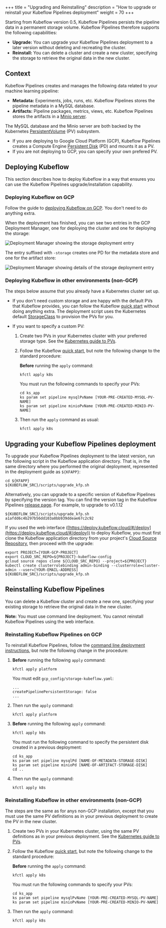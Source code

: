 +++
title = "Upgrading and Reinstalling"
description = "How to upgrade or reinstall your Kubeflow Pipelines deployment"
weight = 70
+++

Starting from Kubeflow version 0.5, Kubeflow Pipelines persists the
pipeline data in a permanent storage volume. Kubeflow Pipelines therefore
supports the following capabilities:

* **Upgrade:** You can upgrade your Kubeflow Pipelines deployment to a
  later version without deleting and recreating the cluster.
* **Reinstall:** You can delete a cluster and create a new cluster, specifying
  the storage to retrieve the original data in the new cluster.

## Context

Kubeflow Pipelines creates and manages the following data related to your 
machine learning pipeline: 

* **Metadata:** Experiments, jobs, runs, etc. Kubeflow Pipelines 
  stores the pipeline metadata in a MySQL database.
* **Artifacts:** Pipeline packages, metrics, views, etc. Kubeflow Pipelines 
  stores the artifacts in a [Minio server](https://docs.minio.io/).

The MySQL database and the Minio server are both backed by the Kubernetes
[PersistentVolume](https://kubernetes.io/docs/concepts/storage/persistent-volumes/#types-of-persistent-volumes)
(PV) subsystem. 

* If you are deploying to Google Cloud Platform (GCP), Kubeflow Pipelines 
  creates a Compute Engine 
  [Persistent Disk](https://cloud.google.com/persistent-disk/) (PD)
  and mounts it as a PV. 
* If you are not deploying to GCP, you can specify your own prefered PV.

## Deploying Kubeflow

This section describes how to deploy Kubeflow in a way that ensures you can use
the Kubeflow Pipelines upgrade/installation capability.

### Deploying Kubeflow on GCP 

Follow the guide to [deploying Kubeflow on
GCP](/docs/gke/deploy/). You don't need to do anything extra. 

When the deployment has finished, you can see two entries in the GCP 
Deployment Manager, one for deploying the cluster and one for
deploying the storage:

<img src="/docs/images/pipelines-deployment-storage1.png" 
  alt="Deployment Manager showing the storage deployment entry"
  class="mt-3 mb-3 border border-info rounded">

The entry suffixed with `-storage` creates one PD for the metadata store and one
for the artifact store:

<img src="/docs/images/pipelines-deployment-storage2.png" 
  alt="Deployment Manager showing details of the storage deployment entry"
  class="mt-3 mb-3 border border-info rounded">

### Deploying Kubeflow in other environments (non-GCP) 

The steps below assume that you already have a Kubernetes cluster set up.

* If you don't need custom storage and are happy with the default PVs that
  Kubeflow provides, you can follow the Kubeflow
  [quick start](/docs/started/getting-started/#kubeflow-quick-start)
  without doing anything extra. The deployment script uses the Kubernetes 
  default
  [StorageClass](https://kubernetes.io/docs/concepts/storage/storage-classes/#the-storageclass-resource)
  to provision the PVs for you. 

* If you want to specify a custom PV:

  1. Create two PVs in your Kubernetes cluster with your preferred storage type. 
     See the
     [Kubernetes guide to PVs](https://kubernetes.io/docs/concepts/storage/persistent-volumes/#persistent-volumes).  

  1. Follow the Kubeflow
     [quick start](/docs/started/getting-started/#kubeflow-quick-start),
     but note the following change to the standard procedure:

        **Before** running the `apply` command:

        ```
        kfctl apply k8s
        ```

        You must run the following commands to specify your PVs:

        ```
        cd ks_app
        ks param set pipeline mysqlPvName [YOUR-PRE-CREATED-MYSQL-PV-NAME]
        ks param set pipeline minioPvName [YOUR-PRE-CREATED-MINIO-PV-NAME]
        ```

  1. Then run the `apply` command as usual:

        ```
        kfctl apply k8s
        ``` 

## Upgrading your Kubeflow Pipelines deployment

To upgrade your Kubeflow Pipelines deployment to the latest version, run the following script in the 
Kubeflow application directory. That is, in the same directory where you 
performed the original deployment, represented in the deployment guide as
`${KFAPP}`:

```
cd ${KFAPP}
${KUBEFLOW_SRC}/scripts/upgrade_kfp.sh
```
Alternatively, you can upgrade to a specific version of Kubeflow Pipelines by specifying the version tag. You can find the version tag in the Kubeflow Pipelines [release page](https://github.com/kubeflow/pipelines/releases). For example, to upgrade to v0.1.12
```
${KUBEFLOW_SRC}/scripts/upgrade_kfp.sh a1afdd6c4b297b56dd103a8bb939ddeae67c2c92
```

If you used the web interface
([https://deploy.kubeflow.cloud/#/deploy](https://deploy.kubeflow.cloud/#/deploy))
to deploy Kubeflow, you must first clone the Kubeflow application directory 
from your project's 
[Cloud Source Repository](https://cloud.google.com/sdk/gcloud/reference/source/repos/clone), 
then proceed with the upgrade:

```
export PROJECT=[YOUR-GCP-PROJECT]
export CLOUD_SRC_REPO=${PROJECT}-kubeflow-config
gcloud source repos clone ${CLOUD_SRC_REPO} --project=${PROJECT}
kubectl create clusterrolebinding admin-binding --clusterrole=cluster-admin --user=[YOUR-EMAIL-ADDRESS]
${KUBEFLOW_SRC}/scripts/upgrade_kfp.sh 
```

## Reinstalling Kubeflow Pipelines

You can delete a Kubeflow cluster and create a new one, specifying
your existing storage to retrieve the original data in the new cluster.

**Note:** You must use command line deployment. You cannot reinstall
Kubeflow Pipelines using the web interface.

### Reinstalling Kubeflow Pipelines on GCP

To reinstall Kubeflow Pipelines, follow the [command line deployment 
instructions](/docs/gke/deploy/deploy-cli/), but note the following
change in the procedure:

1. **Before** running the following `apply` command:

    ```
    kfctl apply platform
    ```

    You must edit `gcp_config/storage-kubeflow.yaml`:

    ```
    ...
    createPipelinePersistentStorage: false
    ...
    ```

1. Then run the `apply` command:

    ```
    kfctl apply platform
    ```

1. **Before** running the following `apply` command:

    ```
    kfctl apply k8s
    ```

    You must run the following command to specify the persistent disk created 
    in a previous deployment:

    ```
    cd ks_app
    ks param set pipeline mysqlPd [NAME-OF-METADATA-STORAGE-DISK]
    ks param set pipeline minioPd [NAME-OF-ARTIFACT-STORAGE-DISK]
    cd ..
    ```

1. Then run the `apply` command:

    ```
    kfctl apply k8s
    ``` 

### Reinstalling Kubeflow in other environments (non-GCP) 

The steps are the same as for anys non-GCP installation, except that you
must use the same PV definitions as in your previous deployment to create the
PV in the new cluster.

1. Create two PVs in your Kubernetes cluster, using the same PV definitions as
   in your previous deployment. See the
   [Kubernetes guide to PVs](https://kubernetes.io/docs/concepts/storage/persistent-volumes/#persistent-volumes).  

1. Follow the Kubeflow
   [quick start](/docs/started/getting-started/#kubeflow-quick-start),
   but note the following change to the standard procedure:

    **Before** running the `apply` command:

    ```
    kfctl apply k8s
    ```

    You must run the following commands to specify your PVs:

    ```
    cd ks_app
    ks param set pipeline mysqlPvName [YOUR-PRE-CREATED-MYSQL-PV-NAME]
    ks param set pipeline minioPvName [YOUR-PRE-CREATED-MINIO-PV-NAME]
    ```

1. Then run the `apply` command:

    ```
    kfctl apply k8s
    ``` 
